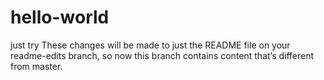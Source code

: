 # hello-world
just try
These changes will be made to just the README file on your readme-edits branch, so now this branch contains content that’s different from master.
